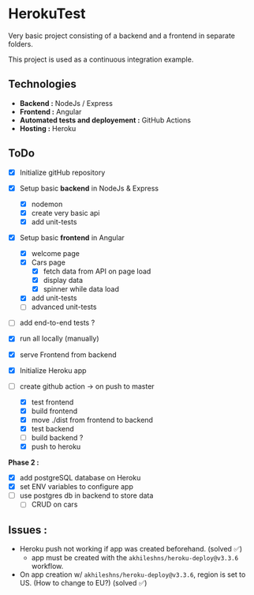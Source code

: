 # HerokuTest

Very basic project consisting of a backend and a frontend in separate folders.

This project is used as a continuous integration example. 

## Technologies 
- **Backend :** NodeJs / Express
- **Frontend :** Angular
- **Automated tests and deployement :** GitHub Actions
- **Hosting :** Heroku 

## ToDo 

- [X] Initialize gitHub repository

- [X] Setup basic **backend** in NodeJs & Express
    - [X] nodemon 
    - [X] create very basic api 
    - [X] add unit-tests
- [X] Setup basic **frontend** in Angular 
    - [X] welcome page
    - [X] Cars page
      - [X] fetch data from API on page load
      - [X] display data
      - [X] spinner while data load
    - [X] add unit-tests
    - [ ] advanced unit-tests
- [ ] add end-to-end tests ?

- [X] run all locally (manually)
- [X] serve Frontend from backend 

- [X] Initialize Heroku app 
- [ ] create github action -> on push to master
    - [X] test frontend
    - [X] build frontend
    - [X] move ./dist from frontend to backend 
    - [X] test backend
    - [ ] build backend ?
    - [X] push to heroku 

**Phase 2 :**
- [X] add postgreSQL database on Heroku
- [X] set ENV variables to configure app
- [ ] use postgres db in backend to store data
  - [ ] CRUD on cars

## Issues :
- Heroku push not working if app was created beforehand. (solved ✅)
  - app must be created with the `akhileshns/heroku-deploy@v3.3.6` workflow.
- On app creation w/ `akhileshns/heroku-deploy@v3.3.6`, region is set to US. (How to change to EU?) (solved ✅)
